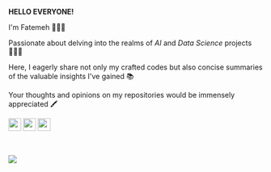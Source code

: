 **HELLO EVERYONE!**

I'm Fatemeh 🙋🏻‍♀️

Passionate about delving into the realms of _AI_ and _Data Science_ projects 👩🏻‍💻

Here, I eagerly share not only my crafted codes but also concise summaries of the valuable insights I've gained 📚

Your thoughts and opinions on my repositories would be immensely appreciated 🖍


<a href="https://www.linkedin.com/in/lfatemerajabil/"><img src="https://img.shields.io/badge/linkedin-%230077B5.svg?&style=for-the-badge&logo=linkedin&logoColor=white" height=25></a> <a href="mailto:rjbi.ftmh@gmail.com"><img src="https://img.shields.io/badge/Gmail-D14836.svg?&style=for-the-badge&logo=gmail&logoColor=white" height=25></a> <a href="https://x.com/rjbi_ftmh"><img src="https://img.shields.io/badge/Twitter-1DA1F2.svg?&style=for-the-badge&logo=twitter&logoColor=white" height=25></a></p>
<br>

![](https://komarev.com/ghpvc/?username=lfatemerajabil)
